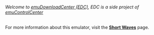 ###### Welcome to [emuDownloadCenter (EDC)](https://github.com/PhoenixInteractiveNL/emuDownloadCenter/wiki/), EDC is a side project of [emuControlCenter](https://github.com/PhoenixInteractiveNL/emuControlCenter/wiki/)

For more information about this emulator, visit the [**Short Waves**](https://github.com/PhoenixInteractiveNL/emuDownloadCenter/wiki/Emulator-shortwaves#menu) page.
